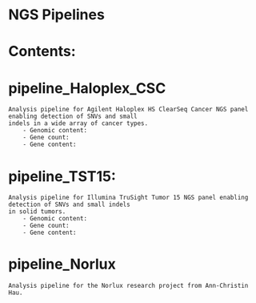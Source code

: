 # NGS Pipelines

# Contents:

# pipeline_Haloplex_CSC
    Analysis pipeline for Agilent Haloplex HS ClearSeq Cancer NGS panel enabling detection of SNVs and small 
    indels in a wide array of cancer types. 
        - Genomic content:
        - Gene count:
        - Gene content:

# pipeline_TST15:
    Analysis pipeline for Illumina TruSight Tumor 15 NGS panel enabling detection of SNVs and small indels 
    in solid tumors.
        - Genomic content:
        - Gene count:
        - Gene content:

# pipeline_Norlux
    Analysis pipeline for the Norlux research project from Ann-Christin Hau.

